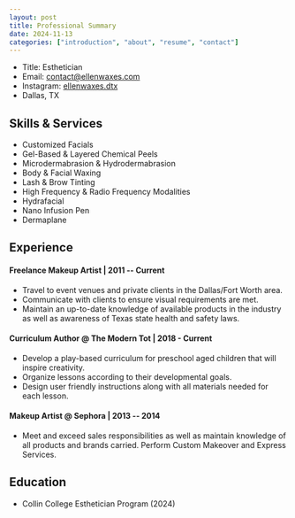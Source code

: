 ```yaml
---
layout: post
title: Professional Summary
date: 2024-11-13
categories: ["introduction", "about", "resume", "contact"]
---
```

- Title: Esthetician
- Email: <contact@ellenwaxes.com>
- Instagram: [ellenwaxes.dtx](https://www.instagram.com/ellenwaxes.dtx/)
- Dallas, TX

## Skills & Services
  - Customized Facials 
  - Gel-Based & Layered Chemical Peels
  - Microdermabrasion & Hydrodermabrasion
  - Body & Facial Waxing
  - Lash & Brow Tinting
  - High Frequency & Radio Frequency Modalities
  - Hydrafacial
  - Nano Infusion Pen
  - Dermaplane

## Experience

#### <span>Freelance Makeup Artist</span> | <span>2011 -- Current</span>
- Travel to event venues and private clients in the Dallas/Fort Worth area. 
- Communicate with clients to ensure visual requirements are met. 
- Maintain an up-to-date knowledge of available products in the industry as well as awareness of Texas state health and safety laws.

#### <span>Curriculum Author @ The Modern Tot</span> <span> | 2018 - Current</span>
- Develop a play-based curriculum for preschool aged children that will inspire creativity. 
- Organize lessons according to their developmental goals.
- Design user friendly instructions along with all materials needed for each lesson.

#### <span>Makeup Artist @ Sephora</span> <span> | 2013 -- 2014</span>
- Meet and exceed sales responsibilities as well as maintain knowledge of all products and brands carried. Perform Custom Makeover and Express Services. 

## Education
  - Collin College Esthetician Program (2024)